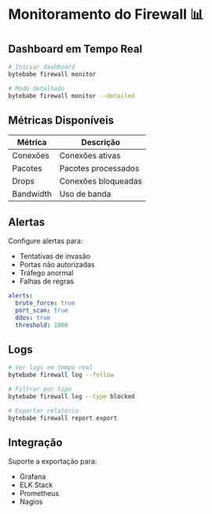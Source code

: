 # Monitoramento do Firewall 📊

## Dashboard em Tempo Real

```bash
# Iniciar dashboard
bytebabe firewall monitor

# Modo detalhado
bytebabe firewall monitor --detailed
```
 
## Métricas Disponíveis

| Métrica | Descrição |
|---------|-----------|
| Conexões | Conexões ativas |
| Pacotes | Pacotes processados |
| Drops | Conexões bloqueadas |
| Bandwidth | Uso de banda |

## Alertas

Configure alertas para:
- Tentativas de invasão
- Portas não autorizadas
- Tráfego anormal
- Falhas de regras

```yaml
alerts:
  brute_force: true
  port_scan: true
  ddos: true
  threshold: 1000
```

## Logs

```bash
# Ver logs em tempo real
bytebabe firewall log --follow

# Filtrar por tipo
bytebabe firewall log --type blocked

# Exportar relatório
bytebabe firewall report export
```

## Integração

Suporte a exportação para:
- Grafana
- ELK Stack
- Prometheus
- Nagios